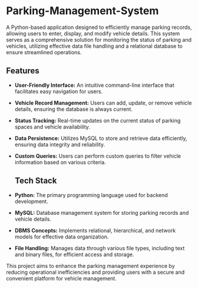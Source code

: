 # Parking-Management-System
A Python-based application designed to efficiently manage parking records, allowing users to enter, display, and modify vehicle details. This system serves as a comprehensive solution for monitoring the status of parking and vehicles, utilizing effective data file handling and a relational database to ensure streamlined operations.

## Features

- **User-Friendly Interface:** An intuitive command-line interface that facilitates easy navigation for users.
- **Vehicle Record Management:** Users can add, update, or remove vehicle details, ensuring the database is always current.
- **Status Tracking:** Real-time updates on the current status of parking spaces and vehicle availability.
- **Data Persistence:** Utilizes MySQL to store and retrieve data efficiently, ensuring data integrity and reliability.
- **Custom Queries:** Users can perform custom queries to filter vehicle information based on various criteria.

  ## Tech Stack

- **Python:** The primary programming language used for backend development.
- **MySQL:** Database management system for storing parking records and vehicle details.
- **DBMS Concepts:** Implements relational, hierarchical, and network models for effective data organization.
- **File Handling:** Manages data through various file types, including text and binary files, for efficient access and storage.

This project aims to enhance the parking management experience by reducing operational inefficiencies and providing users with a secure and convenient platform for vehicle management.
